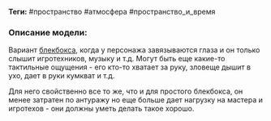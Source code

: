 **Теги:** #пространство #атмосфера #пространство_и_время
### Описание модели:
Вариант [блекбокса](Блекбокс), когда у персонажа завязываются глаза и он только слышит игротехников, музыку и т.д. Могут быть еще какие-то тактильные ощущения - его кто-то хватает за руку, зловеще дышит в ухо, дает в руки кумкват и т.д.

Для него свойственно все то же, что и для простого блекбокса, он менее затратен по антуражу но еще больше дает нагрузку на мастера и игротехов - они должны уметь делать такое хорошо.